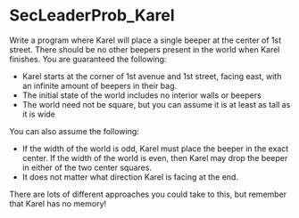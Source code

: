 # SecLeaderProb_Karel

Write a program where Karel will place a single beeper at the center of 1st street. There should be no other beepers present in the world when Karel finishes. You are guaranteed the following:

- Karel starts at the corner of 1st avenue and 1st street, facing east, with an infinite amount of beepers in their bag.
- The initial state of the world includes no interior walls or beepers
- The world need not be square, but you can assume it is at least as tall as it is wide

You can also assume the following:

- If the width of the world is odd, Karel must place the beeper in the exact center. If the width of the world is even, then Karel may drop the beeper in either of the two center squares.
- It does not matter what direction Karel is facing at the end.


There are lots of different approaches you could take to this, but remember that Karel has no memory!
